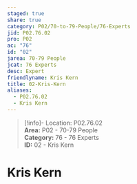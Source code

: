 ```yaml
---  
staged: true  
share: true  
category: P02/70-to-79-People/76-Experts  
jid: P02.76.02  
pro: P02  
ac: "76"  
id: "02"  
jarea: 70-79 People  
jcat: 76 Experts  
desc: Expert  
friendlyname: Kris Kern  
title: 02-Kris-Kern  
aliases:  
  - P02.76.02  
  - Kris Kern  
---  
```

  
>[!info]- Location: P02.76.02  
>**Area:** P02 - 70-79 People  
>**Category:** 76 - 76 Experts  
>**ID:** 02 - Kris Kern  
  
# Kris Kern  
  
  
